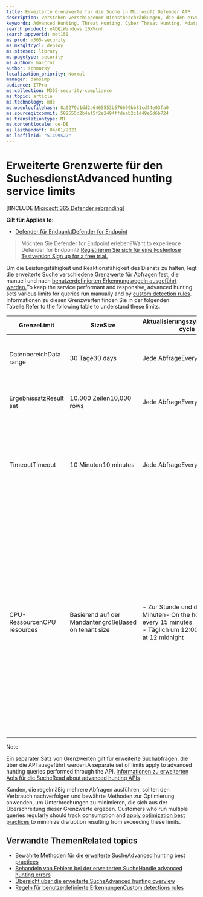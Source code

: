 ```yaml
---
title: Erweiterte Grenzwerte für die Suche in Microsoft Defender ATP
description: Verstehen verschiedener Dienstbeschränkungen, die den erweiterten Suchesdienst reaktionsfähig halten
keywords: Advanced Hunting, Threat Hunting, Cyber Threat Hunting, Mdatp, microsoft defender atp, wdatp, search, query, telemetry, schema, kusto, CPU limit, query limit, resources, maximum results
search.product: eADQiWindows 10XVcnh
search.appverid: met150
ms.prod: m365-security
ms.mktglfcycl: deploy
ms.sitesec: library
ms.pagetype: security
ms.author: maccruz
author: schmurky
localization_priority: Normal
manager: dansimp
audience: ITPro
ms.collection: M365-security-compliance
ms.topic: article
ms.technology: mde
ms.openlocfilehash: 8a9279d1dd2a6465553b576609bb81cdf4e03fa0
ms.sourcegitcommit: 582555d2b4ef5f2e2494ffdeab2c1d49e5d6b724
ms.translationtype: MT
ms.contentlocale: de-DE
ms.lasthandoff: 04/01/2021
ms.locfileid: "51499527"
---
```

# <a name="advanced-hunting-service-limits"></a><span data-ttu-id="656d8-104">Erweiterte Grenzwerte für den Suchesdienst</span><span class="sxs-lookup"><span data-stu-id="656d8-104">Advanced hunting service limits</span></span>

[!INCLUDE [Microsoft 365 Defender rebranding](../../includes/microsoft-defender.md)]

<span data-ttu-id="656d8-105">**Gilt für:**</span><span class="sxs-lookup"><span data-stu-id="656d8-105">**Applies to:**</span></span>
- [<span data-ttu-id="656d8-106">Defender für Endpunkt</span><span class="sxs-lookup"><span data-stu-id="656d8-106">Defender for Endpoint</span></span>](https://go.microsoft.com/fwlink/?linkid=2154037)

><span data-ttu-id="656d8-107">Möchten Sie Defender for Endpoint erleben?</span><span class="sxs-lookup"><span data-stu-id="656d8-107">Want to experience Defender for Endpoint?</span></span> [<span data-ttu-id="656d8-108">Registrieren Sie sich für eine kostenlose Testversion.</span><span class="sxs-lookup"><span data-stu-id="656d8-108">Sign up for a free trial.</span></span>](https://www.microsoft.com/microsoft-365/windows/microsoft-defender-atp?ocid=docs-wdatp-advancedhunting-abovefoldlink)

<span data-ttu-id="656d8-109">Um die Leistungsfähigkeit und Reaktionsfähigkeit des Diensts zu halten, legt die erweiterte Suche verschiedene Grenzwerte für Abfragen fest, die manuell und nach [benutzerdefinierten Erkennungsregeln ausgeführt werden.](custom-detection-rules.md)</span><span class="sxs-lookup"><span data-stu-id="656d8-109">To keep the service performant and responsive, advanced hunting sets various limits for queries run manually and by [custom detection rules](custom-detection-rules.md).</span></span> <span data-ttu-id="656d8-110">Informationen zu diesen Grenzwerten finden Sie in der folgenden Tabelle.</span><span class="sxs-lookup"><span data-stu-id="656d8-110">Refer to the following table to understand these limits.</span></span>

| <span data-ttu-id="656d8-111">Grenze</span><span class="sxs-lookup"><span data-stu-id="656d8-111">Limit</span></span> | <span data-ttu-id="656d8-112">Size</span><span class="sxs-lookup"><span data-stu-id="656d8-112">Size</span></span> | <span data-ttu-id="656d8-113">Aktualisierungszyklus</span><span class="sxs-lookup"><span data-stu-id="656d8-113">Refresh cycle</span></span> | <span data-ttu-id="656d8-114">Beschreibung</span><span class="sxs-lookup"><span data-stu-id="656d8-114">Description</span></span> |
|--|--|--|--|
| <span data-ttu-id="656d8-115">Datenbereich</span><span class="sxs-lookup"><span data-stu-id="656d8-115">Data range</span></span> | <span data-ttu-id="656d8-116">30 Tage</span><span class="sxs-lookup"><span data-stu-id="656d8-116">30 days</span></span> | <span data-ttu-id="656d8-117">Jede Abfrage</span><span class="sxs-lookup"><span data-stu-id="656d8-117">Every query</span></span> | <span data-ttu-id="656d8-118">Jede Abfrage kann Daten von bis zu den letzten 30 Tagen nachschauen.</span><span class="sxs-lookup"><span data-stu-id="656d8-118">Each query can look up data from up to the past 30 days.</span></span> |
| <span data-ttu-id="656d8-119">Ergebnissatz</span><span class="sxs-lookup"><span data-stu-id="656d8-119">Result set</span></span> | <span data-ttu-id="656d8-120">10.000 Zeilen</span><span class="sxs-lookup"><span data-stu-id="656d8-120">10,000 rows</span></span> | <span data-ttu-id="656d8-121">Jede Abfrage</span><span class="sxs-lookup"><span data-stu-id="656d8-121">Every query</span></span> | <span data-ttu-id="656d8-122">Jede Abfrage kann bis zu 10.000 Datensätze zurückgeben.</span><span class="sxs-lookup"><span data-stu-id="656d8-122">Each query can return up to 10,000 records.</span></span> |
| <span data-ttu-id="656d8-123">Timeout</span><span class="sxs-lookup"><span data-stu-id="656d8-123">Timeout</span></span> | <span data-ttu-id="656d8-124">10 Minuten</span><span class="sxs-lookup"><span data-stu-id="656d8-124">10 minutes</span></span> | <span data-ttu-id="656d8-125">Jede Abfrage</span><span class="sxs-lookup"><span data-stu-id="656d8-125">Every query</span></span> | <span data-ttu-id="656d8-126">Jede Abfrage kann bis zu 10 Minuten ausgeführt werden.</span><span class="sxs-lookup"><span data-stu-id="656d8-126">Each query can run for up to 10 minutes.</span></span> <span data-ttu-id="656d8-127">Wenn er nicht innerhalb von 10 Minuten abgeschlossen ist, zeigt der Dienst einen Fehler an.</span><span class="sxs-lookup"><span data-stu-id="656d8-127">If it does not complete within 10 minutes, the service displays an error.</span></span>
| <span data-ttu-id="656d8-128">CPU-Ressourcen</span><span class="sxs-lookup"><span data-stu-id="656d8-128">CPU resources</span></span> | <span data-ttu-id="656d8-129">Basierend auf der Mandantengröße</span><span class="sxs-lookup"><span data-stu-id="656d8-129">Based on tenant size</span></span> | <span data-ttu-id="656d8-130">- Zur Stunde und dann alle 15 Minuten</span><span class="sxs-lookup"><span data-stu-id="656d8-130">- On the hour and then every 15 minutes</span></span><br><span data-ttu-id="656d8-131">- Täglich um 12:00 Uhr</span><span class="sxs-lookup"><span data-stu-id="656d8-131">- Daily at 12 midnight</span></span> | <span data-ttu-id="656d8-132">Der Dienst erzwingt den täglichen und den 15-Minuten-Grenzwert separat.</span><span class="sxs-lookup"><span data-stu-id="656d8-132">The service enforces the daily and the 15-minute limit separately.</span></span> <span data-ttu-id="656d8-133">Für jeden Grenzwert zeigt das [Portal](advanced-hunting-errors.md) einen Fehler an, wenn eine Abfrage ausgeführt wird und der Mandant mehr als 10 % der zugewiesenen Ressourcen verbraucht hat.</span><span class="sxs-lookup"><span data-stu-id="656d8-133">For each limit, the [portal displays an error](advanced-hunting-errors.md) whenever a query runs and the tenant has consumed over 10% of allocated resources.</span></span> <span data-ttu-id="656d8-134">Abfragen werden blockiert, wenn der Mandant bis nach dem nächsten täglichen oder 15-minütigen Zyklus 100 % erreicht hat.</span><span class="sxs-lookup"><span data-stu-id="656d8-134">Queries are blocked if the tenant has reached 100% until after the next daily or 15-minute cycle.</span></span> |

>[!NOTE] 
><span data-ttu-id="656d8-135">Ein separater Satz von Grenzwerten gilt für erweiterte Suchabfragen, die über die API ausgeführt werden.</span><span class="sxs-lookup"><span data-stu-id="656d8-135">A separate set of limits apply to advanced hunting queries performed through the API.</span></span> [<span data-ttu-id="656d8-136">Informationen zu erweiterten ApIs für die Suche</span><span class="sxs-lookup"><span data-stu-id="656d8-136">Read about advanced hunting APIs</span></span>](run-advanced-query-api.md)

<span data-ttu-id="656d8-137">Kunden, die regelmäßig mehrere Abfragen ausführen, sollten den Verbrauch nachverfolgen und bewährte Methoden zur Optimierung anwenden, um Unterbrechungen zu minimieren, die sich aus der Überschreitung dieser Grenzwerte ergeben. [](advanced-hunting-best-practices.md)</span><span class="sxs-lookup"><span data-stu-id="656d8-137">Customers who run multiple queries regularly should track consumption and [apply optimization best practices](advanced-hunting-best-practices.md) to minimize disruption resulting from exceeding these limits.</span></span>

## <a name="related-topics"></a><span data-ttu-id="656d8-138">Verwandte Themen</span><span class="sxs-lookup"><span data-stu-id="656d8-138">Related topics</span></span>

- [<span data-ttu-id="656d8-139">Bewährte Methoden für die erweiterte Suche</span><span class="sxs-lookup"><span data-stu-id="656d8-139">Advanced hunting best practices</span></span>](advanced-hunting-best-practices.md)
- [<span data-ttu-id="656d8-140">Behandeln von Fehlern bei der erweiterten Suche</span><span class="sxs-lookup"><span data-stu-id="656d8-140">Handle advanced hunting errors</span></span>](advanced-hunting-errors.md)
- [<span data-ttu-id="656d8-141">Übersicht über die erweiterte Suche</span><span class="sxs-lookup"><span data-stu-id="656d8-141">Advanced hunting overview</span></span>](advanced-hunting-overview.md)
- [<span data-ttu-id="656d8-142">Regeln für benutzerdefinierte Erkennungen</span><span class="sxs-lookup"><span data-stu-id="656d8-142">Custom detections rules</span></span>](custom-detection-rules.md)
